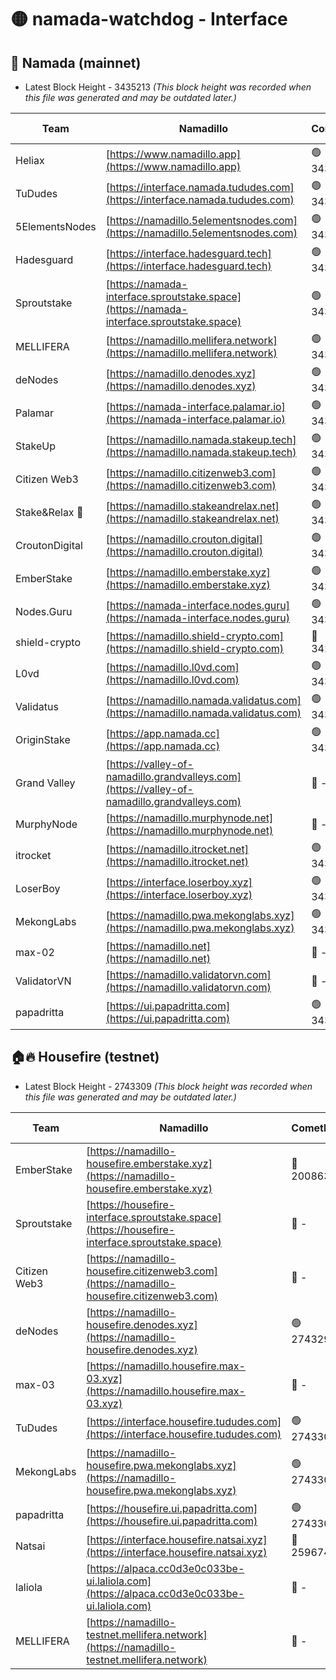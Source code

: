 # 🟡 namada-watchdog - Interface

## 🚀 Namada (mainnet)
- Latest Block Height - 3435213 *(This block height was recorded when this file was generated and may be outdated later.)*

| Team | Namadillo | CometBFT | Indexer | MASP Indexer |
|-|-|-|-|-|
| Heliax | [https://www.namadillo.app](https://www.namadillo.app) | 🟢 3435176 | 🟢 3435176 | 🟢 3435176 |
| TuDudes | [https://interface.namada.tududes.com](https://interface.namada.tududes.com) | 🟢 3435176 | 🟢 3435176 | 🟢 3435176 |
| 5ElementsNodes | [https://namadillo.5elementsnodes.com](https://namadillo.5elementsnodes.com) | 🟢 3435176 | 🟢 3435176 | 🟢 3435176 |
| Hadesguard | [https://interface.hadesguard.tech](https://interface.hadesguard.tech) | 🟢 3435177 | 🟢 3435177 | 🟢 3435176 |
| Sproutstake | [https://namada-interface.sproutstake.space](https://namada-interface.sproutstake.space) | 🟢 3435177 | 🟢 3435177 | 🟢 3435177 |
| MELLIFERA | [https://namadillo.mellifera.network](https://namadillo.mellifera.network) | 🟢 3435179 | 🟢 3435178 | 🟢 3435179 |
| deNodes | [https://namadillo.denodes.xyz](https://namadillo.denodes.xyz) | 🟢 3435179 | 🟢 3435179 | 🟢 3435179 |
| Palamar | [https://namada-interface.palamar.io](https://namada-interface.palamar.io) | 🟢 3435180 | 🟢 3435179 | 🟢 3435180 |
| StakeUp | [https://namadillo.namada.stakeup.tech](https://namadillo.namada.stakeup.tech) | 🟢 3435180 | 🟢 3435180 | 🟢 3435180 |
| Citizen Web3 | [https://namadillo.citizenweb3.com](https://namadillo.citizenweb3.com) | 🟢 3435181 | 🟢 3435180 | 🟢 3435181 |
| Stake&Relax 🦥 | [https://namadillo.stakeandrelax.net](https://namadillo.stakeandrelax.net) | 🟢 3435181 | 🟢 3435181 | 🟢 3435181 |
| CroutonDigital | [https://namadillo.crouton.digital](https://namadillo.crouton.digital) | 🟢 3435182 | 🟢 3435182 | 🟢 3435182 |
| EmberStake | [https://namadillo.emberstake.xyz](https://namadillo.emberstake.xyz) | 🟢 3435182 | 🟢 3435182 | 🟢 3435182 |
| Nodes.Guru | [https://namada-interface.nodes.guru](https://namada-interface.nodes.guru) | 🟢 3435183 | 🟢 3435182 | 🟢 3435182 |
| shield-crypto | [https://namadillo.shield-crypto.com](https://namadillo.shield-crypto.com) | 🔴 3420341 | 🔴 - | 🔴 - |
| L0vd | [https://namadillo.l0vd.com](https://namadillo.l0vd.com) | 🟢 3435188 | 🟢 3435187 | 🟢 3435187 |
| Validatus | [https://namadillo.namada.validatus.com](https://namadillo.namada.validatus.com) | 🟢 3435188 | 🟢 3435188 | 🟢 3435188 |
| OriginStake | [https://app.namada.cc](https://app.namada.cc) | 🟢 3435189 | 🟢 3435189 | 🟢 3435189 |
| Grand Valley | [https://valley-of-namadillo.grandvalleys.com](https://valley-of-namadillo.grandvalleys.com) | 🔴 - | 🔴 - | 🔴 - |
| MurphyNode | [https://namadillo.murphynode.net](https://namadillo.murphynode.net) | 🔴 - | 🔴 - | 🔴 - |
| itrocket | [https://namadillo.itrocket.net](https://namadillo.itrocket.net) | 🟢 3435207 | 🟢 3435207 | 🟢 3435207 |
| LoserBoy | [https://interface.loserboy.xyz](https://interface.loserboy.xyz) | 🟢 3435207 | 🟢 3435207 | 🟢 3435207 |
| MekongLabs | [https://namadillo.pwa.mekonglabs.xyz](https://namadillo.pwa.mekonglabs.xyz) | 🟢 3435208 | 🟢 3435208 | 🟢 3435208 |
| max-02 | [https://namadillo.net](https://namadillo.net) | 🔴 - | 🔴 - | 🔴 - |
| ValidatorVN | [https://namadillo.validatorvn.com](https://namadillo.validatorvn.com) | 🔴 - | 🔴 - | 🔴 - |
| papadritta | [https://ui.papadritta.com](https://ui.papadritta.com) | 🟢 3435213 | 🟢 3435212 | 🔴 - |

## 🏠🔥 Housefire (testnet)
- Latest Block Height - 2743309 *(This block height was recorded when this file was generated and may be outdated later.)*

| Team | Namadillo | CometBFT | Indexer | MASP Indexer |
|-|-|-|-|-|
| EmberStake | [https://namadillo-housefire.emberstake.xyz](https://namadillo-housefire.emberstake.xyz) | 🔴 2008636 | 🔴 - | 🔴 - |
| Sproutstake | [https://housefire-interface.sproutstake.space](https://housefire-interface.sproutstake.space) | 🔴 - | 🔴 - | 🔴 - |
| Citizen Web3 | [https://namadillo-housefire.citizenweb3.com](https://namadillo-housefire.citizenweb3.com) | 🔴 - | 🔴 - | 🔴 - |
| deNodes | [https://namadillo-housefire.denodes.xyz](https://namadillo-housefire.denodes.xyz) | 🟢 2743299 | 🟢 2743299 | 🟢 2743299 |
| max-03 | [https://namadillo.housefire.max-03.xyz](https://namadillo.housefire.max-03.xyz) | 🔴 - | 🔴 - | 🔴 - |
| TuDudes | [https://interface.housefire.tududes.com](https://interface.housefire.tududes.com) | 🟢 2743308 | 🟢 2743308 | 🟢 2743308 |
| MekongLabs | [https://namadillo-housefire.pwa.mekonglabs.xyz](https://namadillo-housefire.pwa.mekonglabs.xyz) | 🟢 2743308 | 🟢 2743308 | 🟢 2743308 |
| papadritta | [https://housefire.ui.papadritta.com](https://housefire.ui.papadritta.com) | 🟢 2743309 | 🟢 2743309 | 🟢 2743309 |
| Natsai | [https://interface.housefire.natsai.xyz](https://interface.housefire.natsai.xyz) | 🔴 2596741 | 🔴 2596741 | 🔴 2596741 |
| laliola | [https://alpaca.cc0d3e0c033be-ui.laliola.com](https://alpaca.cc0d3e0c033be-ui.laliola.com) | 🔴 - | 🔴 - | 🔴 - |
| MELLIFERA | [https://namadillo-testnet.mellifera.network](https://namadillo-testnet.mellifera.network) | 🔴 - | 🟢 2743312 | 🔴 2607259 |

